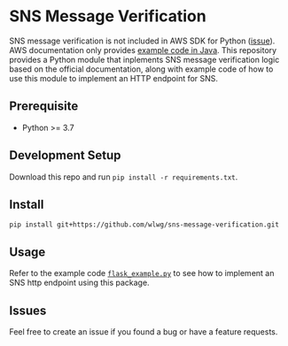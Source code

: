 # SNS Message Verification

SNS message verification is not included in AWS SDK for Python ([issue](https://github.com/boto/boto3/issues/1469)). AWS documentation only provides [example code in Java](https://docs.aws.amazon.com/sns/latest/dg/SendMessageToHttp.example.java.html). This repository provides a Python module that inplements SNS message verification logic based on the official documentation, along with example code of how to use this module to implement an HTTP endpoint for SNS. 


## Prerequisite
- Python >= 3.7

## Development Setup
Download this repo and run `pip install -r requirements.txt`.

## Install
`pip install git+https://github.com/wlwg/sns-message-verification.git`

## Usage
Refer to the example code [`flask_example.py`](flask_example.py) to see how to implement an SNS http endpoint using this package.

## Issues
Feel free to create an issue if you found a bug or have a feature requests.
